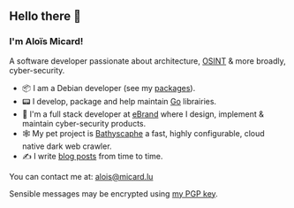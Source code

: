 ## Hello there 👋

### I'm Aloïs Micard!

A software developer passionate about architecture, [OSINT](https://en.wikipedia.org/wiki/Open-source_intelligence) & more broadly, cyber-security.

- 📦 I am a Debian developer (see my [packages](https://qa.debian.org/developer.php?login=alois@micard.lu)).
- 📟 I develop, package and help maintain [Go](https://golang.org/) librairies.
- 💼 I'm a full stack developer at [eBrand](https://ebrandservices.com/) where I design, implement & maintain cyber-security products.
- 🕸️ My pet project is [Bathyscaphe](https://github.com/darkspot-org/bathyscaphe) a fast, highly configurable, cloud native dark web crawler.
- ✍️ I write [blog posts](https://blog.creekorful.org) from time to time.

You can contact me at: alois@micard.lu

Sensible messages may be encrypted using [my PGP key](https://keyserver.ubuntu.com/pks/lookup?op=get&search=0xda4aa4369bfae29967cde85bf733e8710859fcd2).
